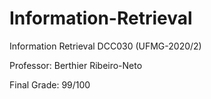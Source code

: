 # Information-Retrieval
Information Retrieval DCC030 (UFMG-2020/2) 

Professor: Berthier Ribeiro-Neto

Final Grade: 99/100
